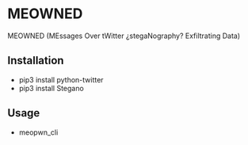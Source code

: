 # MEOWNED
MEOWNED (MEssages Over tWitter ¿stegaNography? Exfiltrating Data)

## Installation
* pip3 install python-twitter
* pip3 install Stegano

## Usage
* meopwn_cli <image to tweet> <secrete message>
